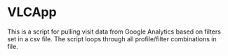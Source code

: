 # VLCApp
This is a script for pulling visit data from Google Analytics based on filters set in a csv file.  The script loops through all profile/filter combinations in file.
